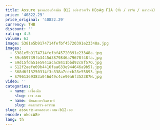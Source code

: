 ```yaml
---
title: Assure ชุดทดสอบวิตามิน B12 อย่างรวดเร็ว HBsAg FIA (ทั้ง / เซรั่ม / พลาสม่า)
price: '40822.29'
price_original: '40822.29'
currency: THB
discount: ''
rating: 4.5
volume: 63
image: S381e5b9174714fefbf45720391e23348a.jpg
images:
  - S381e5b9174714fefbf45720391e23348a.jpg
  - S9c659739fb3445d3879846a79678f48fa.jpg
  - S9d15fda51e5941acac8411bbd92c8f57O.jpg
  - S12f2aefe09b4416faa633e944646a9b5l.jpg
  - S68d6f13250314f3c838a7cecb28e55893.jpg
  - S7961369383a046d49c4ce90a6f352387N.jpg
video: ''
categories:
  - name: เครื่องมือ
    slug: เคร-องม
  - name: วัดและการวิเคราะห์
    slug: ดและการว-เคราะห
slug: assure-ดทดสอบว-ตาม-b12-อย
encode: okocW8e
lang: th
---
```

  